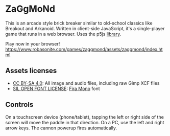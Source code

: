 # ZaGgMoNd

This is an arcade style brick breaker similar to old-school classics like Breakout and Arkanoid. Written in client-side JavaScript, it's a single-player game that runs in a web browser. Uses the p5js [library](https://p5js.org/).

Play now in your browser! <https://www.robasonite.com/games/zaggmond/assets/zaggmond/index.html>


## Assets licenses

- [CC BY-SA 4.0](https://creativecommons.org/licenses/by-sa/4.0/): All image and audio files, including raw Gimp XCF files
- [SIL OPEN FONT LICENSE](https://scripts.sil.org/cms/scripts/page.php?site_id=nrsi&id=OFL): [Fira Mono](https://github.com/mozilla/Fira) font


## Controls

On a touchscreen device (phone/tablet), tapping the left or right side of the screen will move the paddle in that direction. On a PC, use the left and right arrow keys. The cannon powerup fires automatically.
